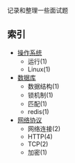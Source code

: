 

记录和整理一些面试题



## 索引

* [操作系统](./docs/操作系统)
  * 运行(1)
  * Linux(1)
* [数据库](./docs/数据库)
  * 数据结构(1)
  * 锁机制(1)
  * 匹配(1)
  * redis(1)
* [网络协议](./docs/网络协议)
  * 网络连接(2)
  * HTTP(4)
  * TCP(2)
  * 加密(1)

